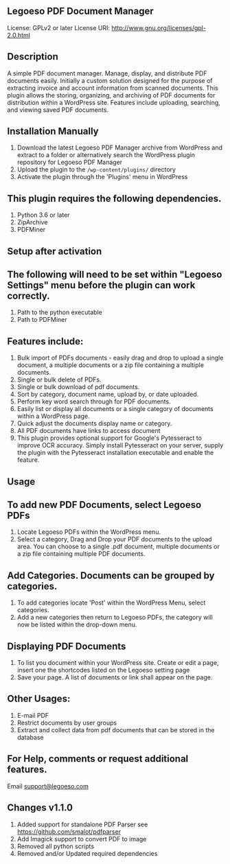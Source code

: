 ## Legoeso PDF Document Manager
License: GPLv2 or later
License URI: http://www.gnu.org/licenses/gpl-2.0.html

## Description
A simple PDF document manager. Manage, display, and distribute PDF documents easily. Initially a custom solution designed for the purpose of extracting invoice and account information from scanned documents.  This plugin allows the storing, organizing, and archiving of PDF documents for distribution within a WordPress site. Features include uploading, searching, and viewing saved PDF documents.			  

## Installation Manually
1. Download the latest Legoeso PDF Manager archive from WordPress and extract to a folder or alternatively search the WordPress plugin repository for Legoeso PDF Manager
2. Upload the plugin to the `/wp-content/plugins/` directory
3. Activate the plugin through the 'Plugins' menu in WordPress


## This plugin requires the following dependencies.
1. Python 3.6 or later
2. ZipArchive
3. PDFMiner

## Setup after activation
## The following will need to be set within "Legoeso Settings" menu before the plugin can work correctly.
1.  Path to the python executable 
2.  Path to PDFMiner

## Features include:
1. Bulk import of PDFs documents - easily drag and drop to upload a single document, a multiple documents or a zip file containing a multiple documents.  
2. Single or bulk delete of PDFs.
3. Single or bulk download of pdf documents.
4. Sort by category, document name, upload by, or date uploaded.
5. Perform key word search through for PDF documents.
6. Easily list or display all documents or a single category of documents within a WordPress page.
7. Quick adjust the documents display name or category.
8. All PDF documents have links to access document
9. This plugin provides optional support for Google's Pytesseract to improve OCR accuracy.  Simply install Pytesseract on your server, supply the plugin with the Pytesseract installation executable and enable the feature.

## Usage
## To add new PDF Documents, select Legoeso PDFs 
1. Locate Legoeso PDFs within the WordPress menu. 
2. Select a category, Drag and Drop your PDF documents to the upload area. You can choose to a single .pdf document, multiple documents or a zip file containing multiple PDF documents. 

## Add Categories. Documents can be grouped by categories. 
1. To add categories locate 'Post' within the WordPress Menu, select categories.  
2. Add a new categories then return to Legoeso PDFs, the category will now be listed within the drop-down menu. 

## Displaying PDF Documents
1. To list you document within your WordPress site. Create or edit a page, insert one the shortcodes listed on the Legoeso setting page
2. Save your page. A list of documents or link shall appear on the page.

## Other Usages:
1. E-mail PDF 
2. Restrict documents by user groups
3. Extract and collect data from pdf documents that can be stored in the database

## For Help, comments or request additional features.
Email support@legoeso.com

## Changes v1.1.0 
1. Added support for standalone PDF Parser see https://github.com/smalot/pdfparser
2. Add Imagick support to convert PDF to image
3. Removed all python scripts
4. Removed and/or Updated required dependencies